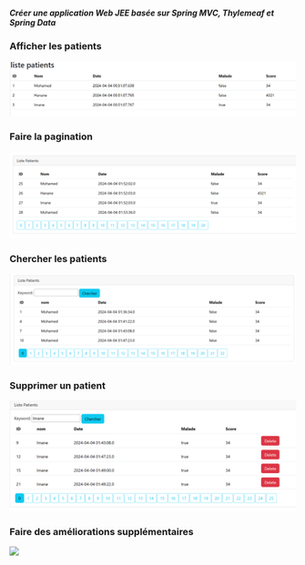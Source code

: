 

<h5>Créer une application Web JEE basée sur Spring MVC, Thylemeaf et Spring Data</h5>


<h3>Afficher les patients</h3>
<img src="captures/Afficher les patients.PNG">

<h3>Faire la pagination</h3>
<img src="captures/Faire la pagination.PNG">

<h3>Chercher les patients</h3>
<img src="captures/Chercher les patients.PNG">

<h3>Supprimer un patient</h3>
<img src="captures/Supprimer un patient.PNG">

<h3>Faire des améliorations supplémentaires</h3>
<img src="captures/Faire des améliorations.PNG">








